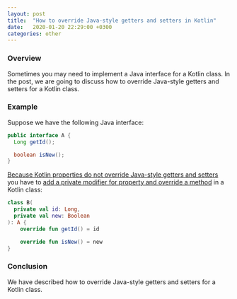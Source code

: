 ```yaml
---
layout: post
title:  "How to override Java-style getters and setters in Kotlin"
date:   2020-01-20 22:29:00 +0300
categories: other
---
```


### Overview

Sometimes you may need to implement a Java interface for a Kotlin class.
In the post, we are going to discuss how to override Java-style getters and setters for a Kotlin class.

### Example

Suppose we have the following Java interface:

```Java
public interface A {
  Long getId();

  boolean isNew();
}
```

[Because Kotlin properties do not override Java-style getters and setters](https://youtrack.jetbrains.com/issue/KT-6653) you have to [add a private modifier for property and override a method](https://stackoverflow.com/a/32971284/3001953) in a Kotlin class:

```Kotlin
class B(
  private val id: Long,
  private val new: Boolean
): A {
    override fun getId() = id

    override fun isNew() = new
}
```

### Conclusion

We have described how to override Java-style getters and setters for a Kotlin class.
